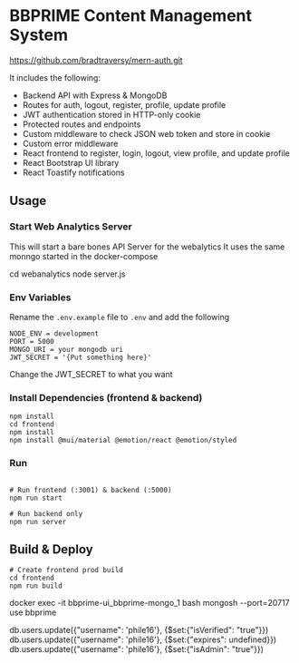 # BBPRIME Content Management System

https://github.com/bradtraversy/mern-auth.git

It includes the following:

- Backend API with Express & MongoDB
- Routes for auth, logout, register, profile, update profile
- JWT authentication stored in HTTP-only cookie
- Protected routes and endpoints
- Custom middleware to check JSON web token and store in cookie
- Custom error middleware
- React frontend to register, login, logout, view profile, and update profile
- React Bootstrap UI library
- React Toastify notifications

## Usage


### Start Web Analytics Server
This will start a bare bones API Server for the webalytics
It uses the same monngo started in the docker-compose

cd webanalytics
node server.js



### Env Variables

Rename the `.env.example` file to `.env` and add the following

```
NODE_ENV = development
PORT = 5000
MONGO_URI = your mongodb uri
JWT_SECRET = '{Put something here}'
```

Change the JWT_SECRET to what you want

### Install Dependencies (frontend & backend)

```
npm install
cd frontend
npm install
npm install @mui/material @emotion/react @emotion/styled
```

### Run

```

# Run frontend (:3001) & backend (:5000)
npm run start

# Run backend only
npm run server
```

## Build & Deploy

```
# Create frontend prod build
cd frontend
npm run build
```
 

docker exec -it bbprime-ui_bbprime-mongo_1 bash
mongosh --port=20717
use bbprime



db.users.update({"username": 'phile16'}, {$set:{"isVerified": "true"}})
db.users.update({"username": 'phile16'}, {$set:{"expires": undefined}})
db.users.update({"username": 'phile16'}, {$set:{"isAdmin": "true"}})
